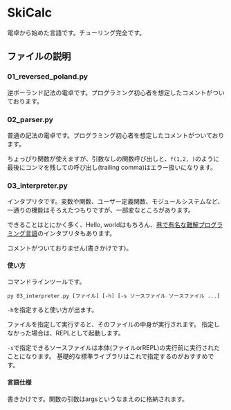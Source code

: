 # SkiCalc
電卓から始めた言語です。チューリング完全です。
## ファイルの説明
### 01_reversed_poland.py
逆ポーランド記法の電卓です。プログラミング初心者を想定したコメントがついております。

### 02_parser.py
普通の記法の電卓です。プログラミング初心者を想定したコメントがついております。

ちょっぴり関数が使えますが、引数なしの関数呼び出しと、```f(1,2, )```のように最後にコンマを残しての呼び出し(trailing comma)はエラー扱いになります。

### 03_interpreter.py
インタプリタです。変数や関数、ユーザー定義関数、モジュールシステムなど、一通りの機能はそろえたつもりですが、一部変なところがあります。

できることはとにかく多く、Hello, worldはもちろん、[巷で有名な難解プログラミング言語](https://ja.wikipedia.org/w/index.php?title=Brainfuck&oldid=84551968)のインタプリタもあります。

コメントがついておりません(書きかけです)。

#### 使い方
コマンドラインツールです。
```
py 03_interpreter.py [ファイル] [-h] [-s ソースファイル ソースファイル ...] 
```
```-h```を指定すると使い方が出ます。

ファイルを指定して実行すると、そのファイルの中身が実行されます。
指定しなかった場合は、REPLとして起動します。

```-s```で指定できるソースファイルは本体(ファイルorREPL)の実行前に実行されたことになります。
基礎的な標準ライブラリはこれで指定するのがおすすめです。

#### 言語仕様
書きかけです。関数の引数はargsというなまえのに格納されます。
